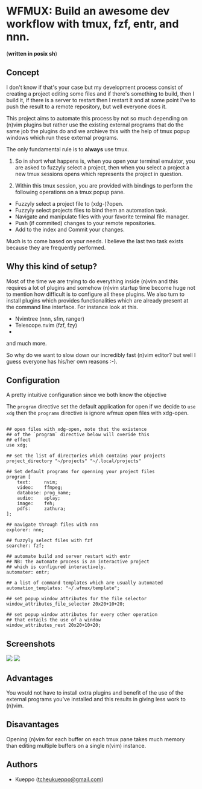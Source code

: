 # WFMUX: Build an awesome dev workflow with tmux, fzf, entr, and nnn.

(**written in posix sh**)

## Concept

I don't know if that's your case but my development process consist of creating a project
editing some files and if there's something to build, then I build it, if there is a server
to restart then I restart it and at some point I've to push the result to a remote repository,
but well everyone does it.

This project aims to automate this process by not so much depending on (n)vim plugins but
rather use the existing external programs that do the same job the plugins do and we archieve
this with the help of tmux popup windows which run these external programs.

The only fundamental rule is to **always** use tmux.

1. So in short what happens is, when you open your terminal emulator, you are asked to fuzzyly
select a project, then when you select a project a new tmux sessions opens which represents
the project in question.

2. Within this tmux session, you are provided with bindings to perform the following operations on
a tmux popup pane.

- Fuzzyly select a project file to (xdg-)?open.
- Fuzzyly select projects files to bind them an automation task.
- Navigate and manipulate files with your favorite terminal file manager.
- Push (if commited) changes to your remote repositories.
- Add to the index and Commit your changes.

Much is to come based on your needs. I believe the last two task exists because they are
frequently performed.

## Why this kind of setup?

Most of the time we are trying to do everything inside (n)vim and this requires a lot
of plugins and somehow (n)vim startup time become huge not to mention how difficult is
to configure all these plugins. We also turn to install plugins which provides 
functionalities which are already present at the command line interface. For instance
look at this.

- Nvimtree (nnn, sfm, ranger)
- Telescope.nvim (fzf, fzy)
- 

and much more.

So why do we want to slow down our incredibly fast (n)vim editor? but well I guess
everyone has his/her own reasons :-).

## Configuration

A pretty intuitive configuration since we both know the objective

The `program` directive set the default application for open 
if we decide to `use xdg` then the `programs` directive is ignore wfmux
open files with xdg-open.

```

## open files with xdg-open, note that the existence
## of the `program` directive below will overide this
## effect
use xdg;

## set the list of directories which contains your projects
project_directory "~/projects" "~/.local/projects"

## Set default programs for openning your project files
program [
	text:     nvim;
	video:    ffmpeg;
	database: prog_name;
	audio:    aplay;
	image:    feh;
	pdfs:     zathura;
];

## navigate through files with nnn
explorer: nnn;

## fuzzyly select files with fzf
searcher: fzf;

## automate build and server restart with entr
## NB: the automate process is an interactive project
## which is configured interactively.
automater: entr;

## a list of command templates which are usually automated
automation_templates: "~/.wfmux/template";

## set popup window attributes for the file selector
window_attributes_file_selector 20x20+10+20;

## set popup window attributes for every other operation
## that entails the use of a window
window_attributes_rest 20x20+10+20;

```

## Screenshots

![](./screenshots/nvim1.png)
![](./screenshots/nvim2.png)

## Advantages

You would not have to install extra plugins and benefit of the use of the external
programs you've installed and this results in giving less work to (n)vim.

## Disavantages

Opening (n)vim for each buffer on each tmux pane takes much memory than editing
multiple buffers on a single n(vim) instance.

## Authors

- Kueppo (tcheukueppo@gmail.com)
